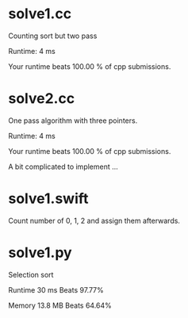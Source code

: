 # solve1.cc

Counting sort but two pass

Runtime: 4 ms

Your runtime beats 100.00 % of cpp submissions.

# solve2.cc

One pass algorithm with three pointers.

Runtime: 4 ms

Your runtime beats 100.00 % of cpp submissions.

A bit complicated to implement ...

# solve1.swift

Count number of 0, 1, 2 and assign them afterwards.

# solve1.py

Selection sort

Runtime 30 ms Beats 97.77%

Memory 13.8 MB Beats 64.64%
